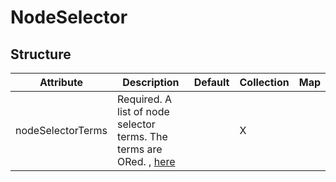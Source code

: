 # NodeSelector 
 

## Structure 
 

| Attribute         | Description                                                                                                 | Default | Collection | Map  |
| ----------------- | ----------------------------------------------------------------------------------------------------------- | ------- | ---------- | ---  |
| nodeSelectorTerms | Required. A list of node selector terms. The terms are ORed. , [here](NodeSelectorTerm/NodeSelectorTerm.md) |         | X          |      |